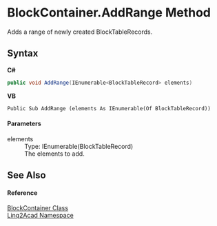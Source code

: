 # BlockContainer.AddRange Method 
 

Adds a range of newly created BlockTableRecords.

## Syntax

**C#**<br />
``` C#
public void AddRange(IEnumerable<BlockTableRecord> elements)
```

**VB**<br />
``` VB
Public Sub AddRange (elements As IEnumerable(Of BlockTableRecord))
```


#### Parameters
<dl><dt>elements</dt><dd>Type: IEnumerable(BlockTableRecord)<br />The elements to add.</dd></dl>

## See Also


#### Reference
<a href="T_Linq2Acad_BlockContainer.md">BlockContainer Class</a><br /><a href="N_Linq2Acad.md">Linq2Acad Namespace</a><br />
